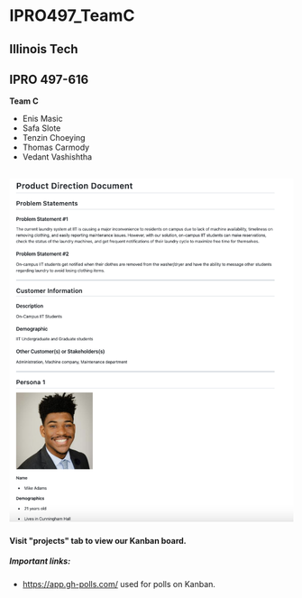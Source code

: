 # IPRO497_TeamC
## Illinois Tech
## IPRO 497-616


**Team C**
- Enis Masic
- Safa Slote
- Tenzin Choeying
- Thomas Carmody
- Vedant Vashishtha


[![Product Direction Document](images/PDD.png)](documents/ProductDirectionDocument.md "Product Direction Document")
--------------------------

#### Visit "projects" tab to view our Kanban board.
##### Important links: 
- https://app.gh-polls.com/ used for polls on Kanban. 

